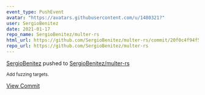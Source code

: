 ```yaml
---
event_type: PushEvent
avatar: "https://avatars.githubusercontent.com/u/1480321?"
user: SergioBenitez
date: 2021-01-17
repo_name: SergioBenitez/multer-rs
html_url: https://github.com/SergioBenitez/multer-rs/commit/20f0c4f94f51cd49fbc5c61450920fde765300aa
repo_url: https://github.com/SergioBenitez/multer-rs
---
```


<a href='https://github.com/SergioBenitez' target='_blank'>SergioBenitez</a> pushed to <a href='https://github.com/SergioBenitez/multer-rs' target='_blank'>SergioBenitez/multer-rs</a>

<small>Add fuzzing targets.</small>

<a href='https://github.com/SergioBenitez/multer-rs/commit/20f0c4f94f51cd49fbc5c61450920fde765300aa' target='_blank'>View Commit</a>